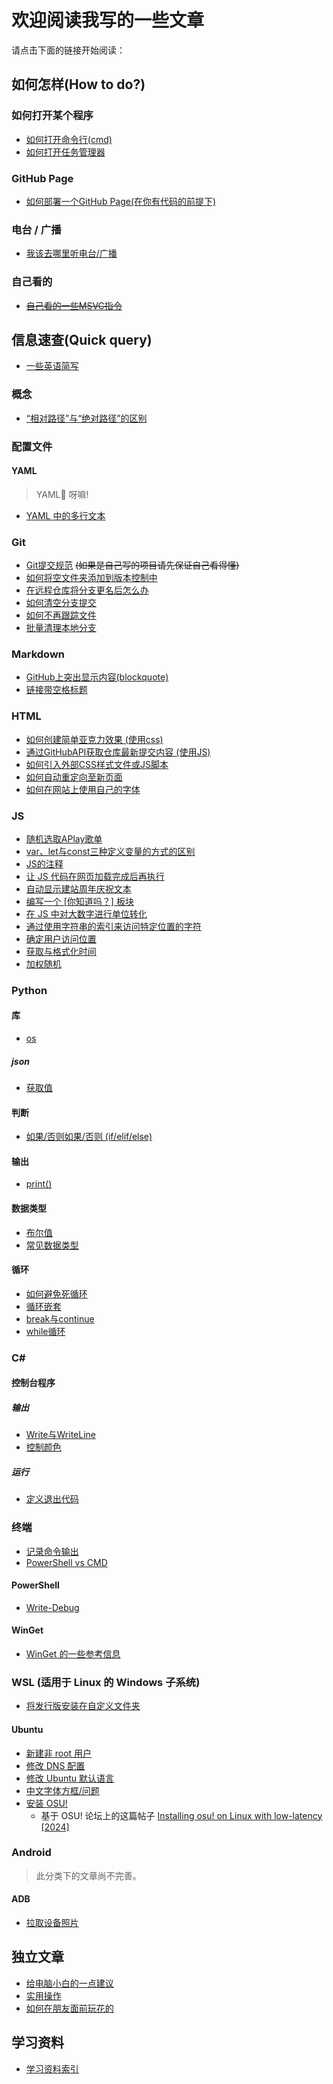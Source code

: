 # 欢迎阅读我写的一些文章
请点击下面的链接开始阅读：

## 如何怎样(How to do?)
### 如何打开某个程序
- [如何打开命令行(cmd)](https://duckduckstudio.github.io/Articles/如何怎样/如何打开命令提示符.html)
- [如何打开任务管理器](https://duckduckstudio.github.io/Articles/如何怎样/如何打开任务管理器.html)

### GitHub Page
- [如何部署一个GitHub Page(在你有代码的前提下)](如何怎样/GitHub%20Page/如何部署GitHub%20Page)

### 电台 / 广播
- [我该去哪里听电台/广播](如何怎样/电台/我该去哪里听电台)

### 自己看的
- ~~[自己看的一些MSVC指令](如何怎样/MSVC部分指令)~~

## 信息速查(Quick query)
- [一些英语简写](信息速查/一些英语简写)

### 概念
- [“相对路径”与“绝对路径”的区别](信息速查/概念/“相对路径”与“绝对路径”的区别)

### 配置文件
#### YAML

> YAML🤔 呀嘛!

- [YAML 中的多行文本](信息速查/配置文件/YAML/多行文本)

### Git
- [Git提交规范](信息速查/Git/Git提交规范) ~~(如果是自己写的项目请先保证自己看得懂)~~
- [如何将空文件夹添加到版本控制中](信息速查/Git/跟踪空文件夹)
- [在远程仓库将分支更名后怎么办](信息速查/Git/在远程仓库将分支更名后怎么办)
- [如何清空分支提交](信息速查/Git/清空提交)
- [如何不再跟踪文件](信息速查/Git/不再跟踪)
- [批量清理本地分支](信息速查/Git/批量清理本地分支)

### Markdown
- [GitHub上突出显示内容(blockquote)](信息速查/Markdown/GitHub突出显示)
- [链接带空格标题](信息速查/Markdown/链接带空格标题)

### HTML
- [如何创建简单亚克力效果 (使用css)](信息速查/html/如何创建简单亚克力效果)
- [通过GitHubAPI获取仓库最新提交内容 (使用JS)](信息速查/html/通过GitHubAPI获取仓库最新提交内容)
- [如何引入外部CSS样式文件或JS脚本](信息速查/html/如何引入外部css或js)
- [如何自动重定向至新页面](信息速查/html/自动重定向)
- [如何在网站上使用自己的字体](信息速查/html/如何在网站上使用自己的字体)

### JS
- [随机选取APlay歌单](信息速查/JS/随机歌单)
- [var、let与const三种定义变量的方式的区别](信息速查/JS/var、let与const)
- [JS的注释](信息速查/JS/关于注释)
- [让 JS 代码在网页加载完成后再执行](信息速查/JS/加载完成后再执行)
- [自动显示建站周年庆祝文本](信息速查/JS/自动显示建站周年庆祝文本)
- [编写一个 [你知道吗？] 板块](信息速查/JS/你知道吗)
- [在 JS 中对大数字进行单位转化](信息速查/JS/数字单位转化)
- [通过使用字符串的索引来访问特定位置的字符](信息速查/JS/索引特定位置的字符)
- [确定用户访问位置](信息速查/JS/确定用户位置)
- [获取与格式化时间](信息速查/JS/获取与格式化时间)
- [加权随机](信息速查/JS/加权随机)

### Python
#### 库
- [os](信息速查/Python/库/os模块/index)

##### json
- [获取值](信息速查/Python/库/json/获取值)

#### 判断
- [如果/否则如果/否则 (if/elif/else)](信息速查/Python/判断/if_elif_else)

#### 输出
- [print()](信息速查/Python/输出/print())

#### 数据类型
- [布尔值](信息速查/Python/数据类型/布尔值)
- [常见数据类型](信息速查/Python/数据类型/数据类型)

#### 循环
- [如何避免死循环](信息速查/Python/循环/如何避免死循环)
- [循环嵌套](信息速查/Python/循环/循环嵌套)
- [break与continue](信息速查/Python/循环/break与continue)
- [while循环](信息速查/Python/循环/while)

### C#
#### 控制台程序
##### 输出
- [Write与WriteLine](信息速查/csharp/控制台程序/输出/Write与WriteLine)
- [控制颜色](信息速查/csharp/控制台程序/输出/控制颜色.md)

##### 运行
- [定义退出代码](信息速查/csharp/控制台程序/运行/定义退出代码)

### 终端
- [记录命令输出](信息速查/终端/记录命令输出)
- [PowerShell vs CMD](信息速查/终端/PowerShellvsCMD)
#### PowerShell
- [Write-Debug](信息速查/终端/PowerShell/Write-Debug)
#### WinGet
- [WinGet 的一些参考信息](信息速查/终端/WinGet/参考信息)

### WSL (适用于 Linux 的 Windows 子系统)
- [将发行版安装在自定义文件夹](信息速查/WSL/安装在自定义文件夹)

#### Ubuntu
- [新建非 root 用户](信息速查/WSL/Ubuntu/新建非root用户)
- [修改 DNS 配置](信息速查/WSL/Ubuntu/修改DNS)
- [修改 Ubuntu 默认语言](信息速查/WSL/Ubuntu/修改Ubuntu语言)
- [中文字体方框/问题](信息速查/WSL/Ubuntu/字体问题)
- [安装 OSU!](信息速查/WSL/Ubuntu/安装OSU)
  - 基于 OSU! 论坛上的这篇帖子 [Installing osu! on Linux with low-latency [2024]](https://osu.ppy.sh/community/forums/topics/1248084)

### Android

> 此分类下的文章尚不完善。

#### ADB
- [拉取设备照片](信息速查/Android/ADB/拉取设备照片)

## 独立文章
- [给电脑小白的一点建议](给电脑小白的一点建议)
- [实用操作](实用操作)
- [如何在朋友面前玩花的](想玩花的可以看这篇)

## 学习资料
- [学习资料索引](学习资料/)
